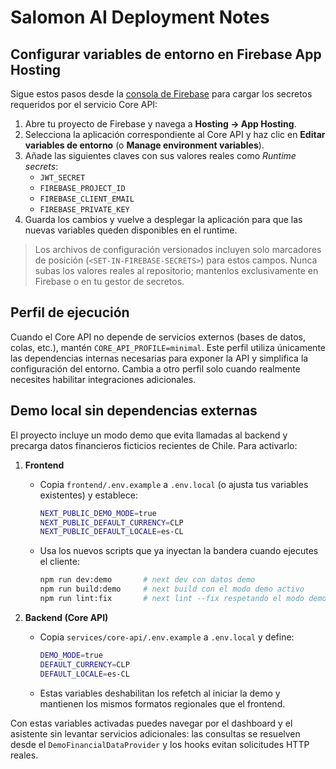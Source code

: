 # Salomon AI Deployment Notes

## Configurar variables de entorno en Firebase App Hosting

Sigue estos pasos desde la [consola de Firebase](https://console.firebase.google.com/) para cargar los secretos requeridos por el servicio Core API:

1. Abre tu proyecto de Firebase y navega a **Hosting → App Hosting**.
2. Selecciona la aplicación correspondiente al Core API y haz clic en **Editar variables de entorno** (o **Manage environment variables**).
3. Añade las siguientes claves con sus valores reales como _Runtime secrets_:
   - `JWT_SECRET`
   - `FIREBASE_PROJECT_ID`
   - `FIREBASE_CLIENT_EMAIL`
   - `FIREBASE_PRIVATE_KEY`
4. Guarda los cambios y vuelve a desplegar la aplicación para que las nuevas variables queden disponibles en el runtime.

> Los archivos de configuración versionados incluyen solo marcadores de posición (`<SET-IN-FIREBASE-SECRETS>`) para estos campos. Nunca subas los valores reales al repositorio; mantenlos exclusivamente en Firebase o en tu gestor de secretos.

## Perfil de ejecución

Cuando el Core API no depende de servicios externos (bases de datos, colas, etc.), mantén `CORE_API_PROFILE=minimal`. Este perfil utiliza únicamente las dependencias internas necesarias para exponer la API y simplifica la configuración del entorno. Cambia a otro perfil solo cuando realmente necesites habilitar integraciones adicionales.

## Demo local sin dependencias externas

El proyecto incluye un modo demo que evita llamadas al backend y precarga datos financieros ficticios recientes de Chile. Para activarlo:

1. **Frontend**
   - Copia `frontend/.env.example` a `.env.local` (o ajusta tus variables existentes) y establece:
     ```bash
     NEXT_PUBLIC_DEMO_MODE=true
     NEXT_PUBLIC_DEFAULT_CURRENCY=CLP
     NEXT_PUBLIC_DEFAULT_LOCALE=es-CL
     ```
   - Usa los nuevos scripts que ya inyectan la bandera cuando ejecutes el cliente:
     ```bash
     npm run dev:demo       # next dev con datos demo
     npm run build:demo     # next build con el modo demo activo
     npm run lint:fix       # next lint --fix respetando el modo demo
     ```

2. **Backend (Core API)**
   - Copia `services/core-api/.env.example` a `.env.local` y define:
     ```bash
     DEMO_MODE=true
     DEFAULT_CURRENCY=CLP
     DEFAULT_LOCALE=es-CL
     ```
   - Estas variables deshabilitan los refetch al iniciar la demo y mantienen los mismos formatos regionales que el frontend.

Con estas variables activadas puedes navegar por el dashboard y el asistente sin levantar servicios adicionales: las consultas se resuelven desde el `DemoFinancialDataProvider` y los hooks evitan solicitudes HTTP reales.
